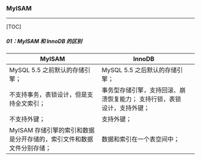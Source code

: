 ### MyISAM

------

[TOC]

##### 01：MyISAM 和 InnoDB 的区别

| MyISAM                                                       | InnoDB                                                       |      |
| ------------------------------------------------------------ | ------------------------------------------------------------ | ---- |
| MySQL 5.5 之前默认的存储引擎；                               | MySQL 5.5 之后默认的存储引擎；                               |      |
| 不支持事务，表锁设计，但是支持全文索引；                     | 事务型存储引擎，支持回滚、崩溃恢复能力； 支持行锁，表锁设计，支持外键； |      |
| 不支持外键；                                                 | 支持外键；                                                   |      |
| MyISAM 存储引擎的索引和数据是分开存储的，索引文件和数据文件分别存储； | 数据和索引在一个表空间中；                                   |      |


